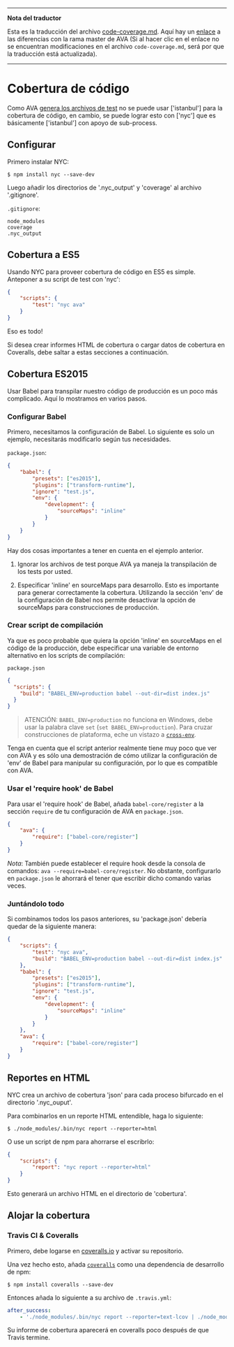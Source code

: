 ___
**Nota del traductor**

Esta es la traducción del archivo [code-coverage.md](https://github.com/sindresorhus/ava/blob/master/docs/recipes/code-coverage.md). Aquí hay un [enlace](https://github.com/sindresorhus/ava/compare/c636fe46eb04aac4f8dc3001c1192badb1c4ad57...master#diff-b3aa0c81a407f54f636a1cf5a619a4a6) a las diferencias con la rama master de AVA (Si al hacer clic en el enlace no se encuentran modificaciones en el archivo `code-coverage.md`, será por que la traducción está actualizada).
___
# Cobertura de código

Como AVA [genera los archivos de test][isolated-env] no se puede usar ['istanbul'] para la cobertura de código, en cambio, se puede lograr esto con ['nyc'] que es básicamente ['istanbul'] con apoyo de sub-process.

## Configurar

Primero instalar NYC:

```
$ npm install nyc --save-dev
```

Luego añadir los directorios de '.nyc_output' y 'coverage' al archivo '.gitignore'.

`.gitignore`:

```
node_modules
coverage
.nyc_output
```

## Cobertura a ES5

Usando NYC para proveer cobertura de código en ES5 es simple. Anteponer a su script de test con 'nyc':

```json
{
	"scripts": {
		"test": "nyc ava"
	}
}
```

Eso es todo!

Si desea crear informes HTML de cobertura o cargar datos de cobertura en Coveralls, debe saltar a estas secciones a continuación.

## Cobertura ES2015

Usar Babel para transpilar nuestro código de producción es un poco más complicado. Aquí lo mostramos en varios pasos.

### Configurar Babel

Primero, necesitamos la configuración de Babel. Lo siguiente es solo un ejemplo, necesitarás modificarlo según tus necesidades.

`package.json`:
```json
{
	"babel": {
		"presets": ["es2015"],
		"plugins": ["transform-runtime"],
		"ignore": "test.js",
		"env": {
			"development": {
				"sourceMaps": "inline"
			}
		}
	}
}
```

Hay dos cosas importantes a tener en cuenta en el ejemplo anterior.

  1. Ignorar los archivos de test porque AVA ya maneja la transpilación de los tests por usted.

  2. Especificar 'inline' en sourceMaps para desarrollo. Esto es importante para generar correctamente la cobertura. Utilizando la sección 'env' de la configuración de Babel nos permite desactivar la opción de sourceMaps para construcciones de producción.


### Crear script de compilación

Ya que es poco probable que quiera la opción 'inline' en sourceMaps en el código de la producción, debe especificar una variable de entorno alternativo en los scripts de compilación:

`package.json`

```json
{
  "scripts": {
    "build": "BABEL_ENV=production babel --out-dir=dist index.js"
  }
}
```

> ATENCIÓN: `BABEL_ENV=production` no funciona en Windows, debe usar la palabra clave `set` (`set BABEL_ENV=production`). Para cruzar construcciones de plataforma, eche un vistazo a [`cross-env`].

Tenga en cuenta que el script anterior realmente tiene muy poco que ver con AVA y es sólo una demostración de cómo utilizar la configuración de 'env' de Babel para manipular su configuración, por lo que es compatible con AVA.

### Usar el 'require hook' de Babel

Para usar el 'require hook' de Babel, añada `babel-core/register` a la sección `require` de tu configuración de AVA en `package.json`.

```json
{
	"ava": {
		"require": ["babel-core/register"]
	}
}
```

*Nota*: También puede establecer el require hook desde la consola de comandos: `ava --require=babel-core/register`. No obstante, configurarlo en `package.json` le ahorrará el tener que escribir dicho comando varias veces.

### Juntándolo todo

Si combinamos todos los pasos anteriores, su 'package.json' debería quedar de la siguiente manera:

```json
{    
	"scripts": {
		"test": "nyc ava",
		"build": "BABEL_ENV=production babel --out-dir=dist index.js"
	},
	"babel": {
		"presets": ["es2015"],
		"plugins": ["transform-runtime"],
		"ignore": "test.js",
		"env": {
			"development": {
				"sourceMaps": "inline"
			}
		}
	},
	"ava": {
		"require": ["babel-core/register"]
	}
}
```


## Reportes en HTML

NYC crea un archivo de cobertura 'json' para cada proceso bifurcado en el directorio '.nyc_ouput'.

Para combinarlos en un reporte HTML entendible, haga lo siguiente:

```
$ ./node_modules/.bin/nyc report --reporter=html
```

O use un script de npm para ahorrarse el escribrlo:

```json
{
	"scripts": {
		"report": "nyc report --reporter=html"
	}
}
```

Esto generará un archivo HTML en el directorio de 'cobertura'.


## Alojar la cobertura

### Travis CI & Coveralls

Primero, debe logarse en [coveralls.io] y activar su repositorio.

Una vez hecho esto, añada [`coveralls`] como una dependencia de desarrollo de npm:

```
$ npm install coveralls --save-dev
```

Entonces añada lo siguiente a su archivo de `.travis.yml`:

```yaml
after_success:
    - './node_modules/.bin/nyc report --reporter=text-lcov | ./node_modules/.bin/coveralls'
```

Su informe de cobertura aparecerá en coveralls poco después de que Travis termine.

[`babel`]:      https://github.com/babel/babel
[coveralls.io]: https://coveralls.io
[`coveralls`]:  https://github.com/nickmerwin/node-coveralls
[`cross-env`]:  https://github.com/kentcdodds/cross-env
[isolated-env]: https://github.com/sindresorhus/ava-docs/blob/master/es_ES/readme.md#entorno-aislado
[`istanbul`]:   https://github.com/gotwarlost/istanbul
[`nyc`]:        https://github.com/bcoe/nyc
